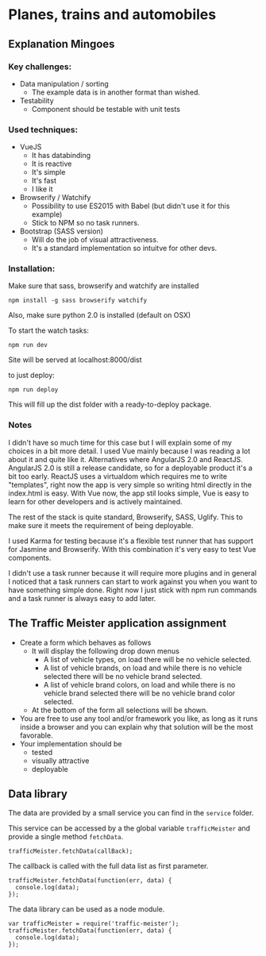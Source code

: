 # Planes, trains and automobiles

## Explanation Mingoes
### Key challenges:
- Data manipulation / sorting
    - The example data is in another format than wished.
- Testability
    - Component should be testable with unit tests

### Used techniques: 
  - VueJS
      - It has databinding
      - It is reactive
      - It's simple
      - It's fast
      - I like it
  - Browserify / Watchify
      - Possibility to use ES2015 with Babel (but didn't use it for this example)
      - Stick to NPM so no task runners.
  - Bootstrap (SASS version)
      - Will do the job of visual attractiveness.
      - It's a standard implementation so intuitve for other devs.

### Installation:

Make sure that sass, browserify and watchify are installed
```
npm install -g sass browserify watchify
```
Also, make sure python 2.0 is installed (default on OSX)

To start the watch tasks:

```
npm run dev
```
Site will be served at localhost:8000/dist

to just deploy:

```
npm run deploy
```

This will fill up the dist folder with a ready-to-deploy package.

### Notes
I didn't have so much time for this case but I will explain some of my choices in a bit more detail. I used Vue mainly because I was reading a lot about it and quite like it. Alternatives where AngularJS 2.0 and ReactJS. AngularJS 2.0 is still a release candidate, so for a deployable product it's a bit too early. ReactJS uses a virtualdom which requires me to write "templates", right now the app is very simple so writing html directly in the index.html is easy. With Vue now, the app stil looks simple, Vue is easy to learn for other developers and is actively maintained.

The rest of the stack is quite standard, Browserify, SASS, Uglify. This to make sure it meets the requirement of being deployable.  

I used Karma for testing because it's a flexible test runner that has support for Jasmine and Browserify. With this combination it's very easy to test Vue components.

I didn't use a task runner because it will require more plugins and in general I noticed that a task runners can start to work against you when you want to have something simple done. Right now I just stick with npm run commands and a task runner is always easy to add later.

## The Traffic Meister application assignment

 - Create a form which behaves as follows
    - It will display the following drop down menus
        - A list of vehicle types, on load there will be no vehicle selected.
        - A list of vehicle brands, on load and while there is no vehicle selected there will be no vehicle brand selected.
        - A list of vehicle brand colors, on load and while there is no vehicle brand selected there will be no vehicle brand color selected.
    - At the bottom of the form all selections will be shown.
  - You are free to use any tool and/or framework you like, as long as it runs inside a browser and you can explain why that solution will be the most favorable.
  - Your implementation should be
      - tested
      - visually attractive
      - deployable


## Data library

The data are provided by a small service you can find in the `service` folder.

This service can be accessed by a the global variable `trafficMeister` and provide a single method `fetchData`.

```
trafficMeister.fetchData(callBack);
```

The callback is called with the full data list as first parameter.

```
trafficMeister.fetchData(function(err, data) {
  console.log(data);
});
```

The data library can be used as a node module.

```
var trafficMeister = require('traffic-meister');
trafficMeister.fetchData(function(err, data) {
  console.log(data);
});
```
